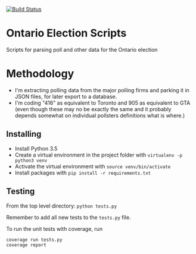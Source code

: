 [![Build Status](https://travis-ci.org/zejacobi/ON-Election-Scripts.svg?branch=master)](https://travis-ci.org/zejacobi/ON-Election-Scripts)

# Ontario Election Scripts
Scripts for parsing poll and other data for the Ontario election

# Methodology
* I'm extracting polling data from the major polling firms and parking it in JSON files, for later
  export to a database.
* I'm coding "416" as equivalent to Toronto and 905 as equivalent to GTA (even though these may
  no be exactly the same and it probably depends somewhat on individual pollsters definitions what
  is where.)

## Installing
* Install Python 3.5
* Create a virtual environment in the project folder with `virtualenv -p python3 venv`
* Activate the virtual environment with `source venv/bin/activate`
* Install packages with `pip install -r requirements.txt`


## Testing
From the top level directory: `python tests.py`

Remember to add all new tests to the `tests.py` file.

To run the unit tests with coverage, run
```bash
coverage run tests.py
coverage report
```